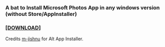 ### A bat to Install Microsoft Photos App in any windows version (without Store/AppInstaller)
### [[DOWNLOAD]](https://github.com/gzmatte/ms-photos/releases/download/1/P-Installer.bat)

Credits [m-jishnu](https://github.com/m-jishnu/alt-app-installer) for Alt App Installer.
